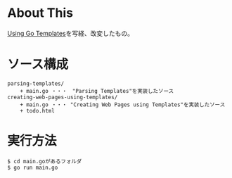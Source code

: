 # About This

[Using Go Templates](https://blog.gopheracademy.com/advent-2017/using-go-templates/)を写経、改変したもの。

# ソース構成

```
parsing-templates/
    + main.go ・・・　"Parsing Templates"を実装したソース
creating-web-pages-using-templates/
    + main.go ・・・ "Creating Web Pages using Templates"を実装したソース
    + todo.html
```

# 実行方法

```
$ cd main.goがあるフォルダ
$ go run main.go
```
